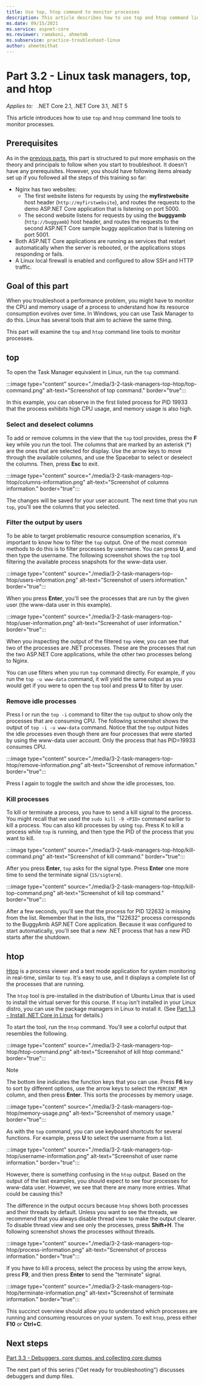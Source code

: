 ```yaml
---
title: Use top, htop command to monitor processes
description: This article describes how to use top and htop command line tools to monitor processes.
ms.date: 09/15/2021
ms.service: aspnet-core
ms.reviewer: ramakoni, ahmetmb
ms.subservice: practice-troubleshoot-linux
author: ahmetmithat
---
```

# Part 3.2 - Linux task managers, top, and htop

_Applies to:_ &nbsp; .NET Core 2.1, .NET Core 3.1, .NET 5  

This article introduces how to use `top` and `htop` command line tools to monitor processes.

## Prerequisites

As in the [previous parts](2-1-create-configure-aspnet-core-applications.md), this part is structured to put more emphasis on the theory and principals to follow when you start to troubleshoot. It doesn't have any prerequisites. However, you should have following items already set up if you followed all the steps of this training so far:

- Nginx has two websites:
  - The first website listens for requests by using the **myfirstwebsite** host header (`http://myfirstwebsite`), and routes the requests to the demo ASP.NET Core application that is listening on port 5000.
  - The second website listens for requests by using the **buggyamb** (`http://buggyamb`) host header, and routes the requests to the second ASP.NET Core sample buggy application that is listening on port 5001.
- Both ASP.NET Core applications are running as services that restart automatically when the server is rebooted, or the applications stops responding or fails.
- A Linux local firewall is enabled and configured to allow SSH and HTTP traffic.

## Goal of this part

When you troubleshoot a performance problem, you might have to monitor the CPU and memory usage of a process to understand how its resource consumption evolves over time. In Windows, you can use Task Manager to do this. Linux has several tools that aim to achieve the same thing.

This part will examine the `top` and `htop` command line tools to monitor processes.

## top

To open the Task Manager equivalent in Linux, run the `top` command.

:::image type="content" source="./media/3-2-task-managers-top-htop/top-command.png" alt-text="Screenshot of top command." border="true":::

In this example, you can observe in the first listed process for PID 19933 that the process exhibits high CPU usage, and memory usage is also high.

### Select and deselect columns

To add or remove columns in the view that the `top` tool provides, press the **F** key while you run the tool. The columns that are marked by an asterisk (*) are the ones that are selected for display. Use the arrow keys to move through the available columns, and use the Spacebar to select or deselect the columns. Then, press **Esc** to exit.

:::image type="content" source="./media/3-2-task-managers-top-htop/columns-information.png" alt-text="Screenshot of columns information." border="true":::

The changes will be saved for your user account. The next time that you run `top`, you'll see the columns that you selected.

### Filter the output by users

To be able to target problematic resource consumption scenarios, it's important to know how to filter the `top` output. One of the most common methods to do this is to filter processes by username. You can press **U**, and then type the username. The following screenshot shows the `top` tool filtering the available process snapshots for the www-data user.

:::image type="content" source="./media/3-2-task-managers-top-htop/users-information.png" alt-text="Screenshot of users information." border="true":::

When you press **Enter**, you'll see the processes that are run by the given user (the www-data user in this example).

:::image type="content" source="./media/3-2-task-managers-top-htop/user-information.png" alt-text="Screenshot of user information." border="true":::

When you inspecting the output of the filtered `top` view, you can see that two of the processes are .NET processes. These are the processes that run the two ASP.NET Core applications, while the other two processes belong to Nginx.

You can use filters when you run `top` command directly. For example, if you run the `top -u www-data` command, it will yield the same output as you would get if you were to open the `top` tool and press **U** to filter by user.

### Remove idle processes

Press I or run the `top -i` command to filter the `top` output to show only the processes that are consuming CPU. The following screenshot shows the output of `top -i -u www-data` command. Notice that the `top` output hides the idle processes even though there are four processes that were started by using the www-data user account. Only the process that has PID=19933 consumes CPU.

:::image type="content" source="./media/3-2-task-managers-top-htop/remove-information.png" alt-text="Screenshot of remove information." border="true":::

Press I again to toggle the switch and show the idle processes, too.

### Kill processes

To kill or terminate a process, you have to send a kill signal to the process. You might recall that we used the `sudo kill -9 <PID>` command earlier to kill a process. You can also kill processes by using `top`. Press K to kill a process while `top` is running, and then type the PID of the process that you want to kill.

:::image type="content" source="./media/3-2-task-managers-top-htop/kill-command.png" alt-text="Screenshot of kill command." border="true":::

After you press **Enter**, `top` asks for the signal type. Press **Enter** one more time to send the terminate signal (`15/sigterm`).

:::image type="content" source="./media/3-2-task-managers-top-htop/kill-top-command.png" alt-text="Screenshot of kill top command." border="true":::

After a few seconds, you'll see that the process for PID 122632 is missing from the list. Remember that in the lists, the "122632" process corresponds to the BuggyAmb ASP.NET Core application. Because it was configured to start automatically, you'll see that a new .NET process that has a new PID starts after the shutdown.

## htop

[Htop](https://htop.dev/) is a process viewer and a text mode application for system monitoring in real-time, similar to `top`. It's easy to use, and it displays a complete list of the processes that are running.

The `htop` tool is pre-installed in the distribution of Ubuntu Linux that is used to install the virtual server for this course. If `htop` isn't installed in your Linux distro, you can use the package managers in Linux to install it. (See [Part 1.3 - Install .NET Core in Linux](1-3-install-dotnet-core-linux.md) for details.)

To start the tool, run the `htop` command. You'll see a colorful output that resembles the following.

:::image type="content" source="./media/3-2-task-managers-top-htop/htop-command.png" alt-text="Screenshot of kill htop command." border="true":::

> [!NOTE]
> The bottom line indicates the function keys that you can use. Press **F6** key to sort by different options, use the arrow keys to select the `PERCENT_MEM` column, and then press **Enter**. This sorts the processes by memory usage.

:::image type="content" source="./media/3-2-task-managers-top-htop/memory-usage.png" alt-text="Screenshot of memory usage." border="true":::

As with the `top` command, you can use keyboard shortcuts for several functions. For example, press **U** to select the username from a list.

:::image type="content" source="./media/3-2-task-managers-top-htop/username-information.png" alt-text="Screenshot of user name information." border="true":::

However, there is something confusing in the `htop` output. Based on the output of the last examples, you should expect to see four processes for www-data user. However, we see that there are many more entries. What could be causing this?

The difference in the output occurs because `htop` shows both processes and their threads by default. Unless you want to see the threads, we recommend that you always disable thread view to make the output clearer. To disable thread view and see only the processes, press **Shift+H**. The following screenshot shows the processes without threads.

:::image type="content" source="./media/3-2-task-managers-top-htop/process-information.png" alt-text="Screenshot of process information." border="true":::

If you have to kill a process, select the process by using the arrow keys, press **F9**, and then press **Enter** to send the "terminate" signal.

:::image type="content" source="./media/3-2-task-managers-top-htop/terminate-information.png" alt-text="Screenshot of terminate information." border="true":::

This succinct overview should allow you to understand which processes are running and consuming resources on your system. To exit `htop`, press either **F10** or **Ctrl+C**.

## Next steps

[Part 3.3 - Debuggers, core dumps, and collecting core dumps](3-3-debuggers-collect-core-dumps.md)

The next part of this series ("Get ready for troubleshooting") discusses debuggers and dump files.
